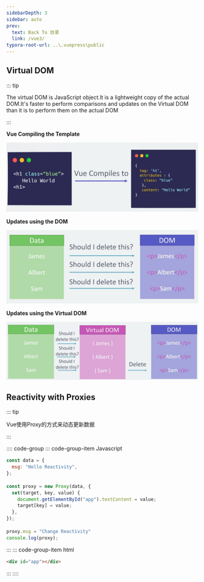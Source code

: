 ```yaml
---
sidebarDepth: 3
sidebar: auto
prev:
  text: Back To 目录
  link: /vue3/
typora-root-url: ..\.vuepress\public
---
```




## Virtual DOM

::: tip

The virtual DOM is JavaScript object.It is a lightweight copy of the actual DOM.It's faster to perform comparisons and updates on the Virtual DOM than it is to perform them on the actual DOM

:::

**Vue Compiling the Template**

![202112031037698](../.vuepress/public/images/vue3/202112031037698.jpg)

**Updates using the DOM**

![202112031045602](../.vuepress/public/images/vue3/202112031045602.jpg)



**Updates using the Virtual DOM**

![202112031044795](../.vuepress/public/images/vue3/202112031044795.jpg)

## Reactivity with Proxies

::: tip

Vue使用Proxy的方式来动态更新数据

:::



:::: code-group
::: code-group-item Javascript

```js {5-10}
const data = {
  msg: "Hello Reactivity",
};

const proxy = new Proxy(data, {
  set(target, key, value) {
    document.getElementById("app").textContent = value;
    target[key] = value;
  },
});

proxy.msg = "Change Reactivity"
console.log(proxy);

```

:::
::: code-group-item html

```html
<div id="app"></div>
```

:::
::::